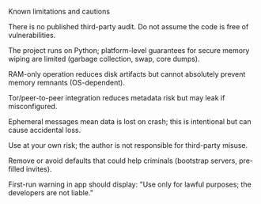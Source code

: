 Known limitations and cautions

There is no published third-party audit. Do not assume the code is free of vulnerabilities.

The project runs on Python; platform-level guarantees for secure memory wiping are limited (garbage collection, swap, core dumps).

RAM-only operation reduces disk artifacts but cannot absolutely prevent memory remnants (OS-dependent).

Tor/peer-to-peer integration reduces metadata risk but may leak if misconfigured.

Ephemeral messages mean data is lost on crash; this is intentional but can cause accidental loss.

Use at your own risk; the author is not responsible for third-party misuse.

Remove or avoid defaults that could help criminals (bootstrap servers, pre-filled invites).

First-run warning in app should display: "Use only for lawful purposes; the developers are not liable."
